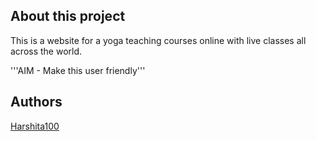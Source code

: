 ## About this project
This is a website for a yoga teaching courses online with live classes all across the world.

'''AIM - Make this user friendly'''

## Authors
[Harshita100](https://github.com/Harshita100)
